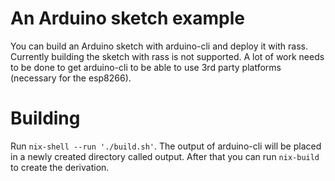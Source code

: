 # An Arduino sketch example

You can build an Arduino sketch with arduino-cli and deploy it with rass.
Currently building the sketch with rass is not supported. A lot of work needs to be done to get arduino-cli to be able to use 3rd party platforms (necessary for the esp8266).

# Building

Run `nix-shell --run './build.sh'`. The output of arduino-cli will be placed in a newly created directory called output. After that you can run `nix-build` to create the derivation.